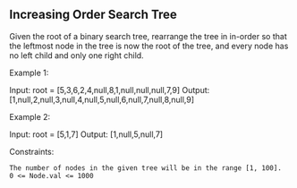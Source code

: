 ## Increasing Order Search Tree

Given the root of a binary search tree, rearrange the tree in in-order so that the leftmost node in the tree is now the root of the tree, and every node has no left child and only one right child.

 

Example 1:

Input: root = [5,3,6,2,4,null,8,1,null,null,null,7,9]
Output: [1,null,2,null,3,null,4,null,5,null,6,null,7,null,8,null,9]

Example 2:

Input: root = [5,1,7]
Output: [1,null,5,null,7]

 

Constraints:

    The number of nodes in the given tree will be in the range [1, 100].
    0 <= Node.val <= 1000
